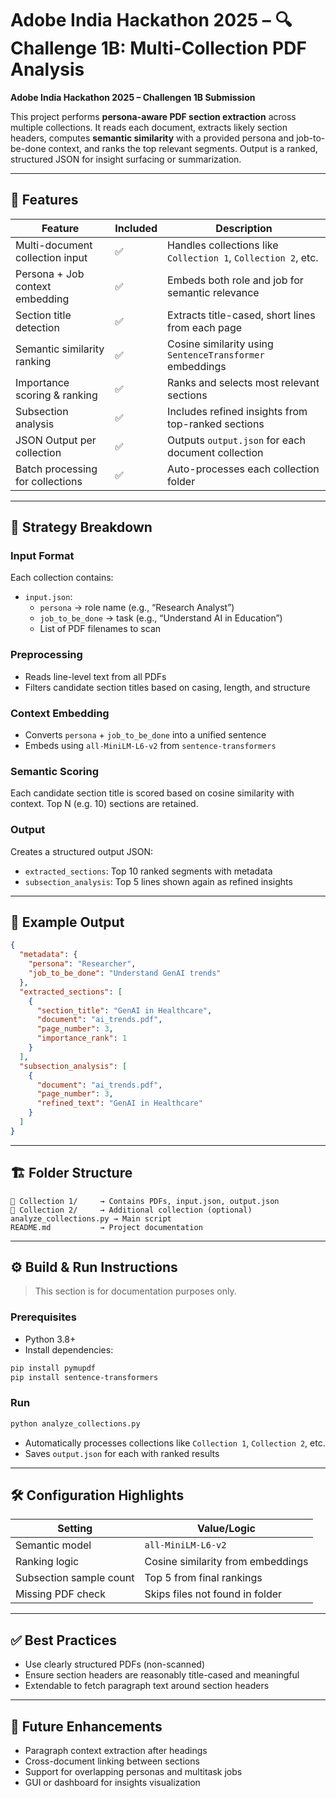 # Adobe India Hackathon 2025 – 🔍 Challenge 1B: Multi-Collection PDF Analysis
**Adobe India Hackathon 2025 – Challengen 1B Submission**

This project performs **persona-aware PDF section extraction** across multiple collections. It reads each document, extracts likely section headers, computes **semantic similarity** with a provided persona and job-to-be-done context, and ranks the top relevant segments. Output is a ranked, structured JSON for insight surfacing or summarization.

---

## 🚀 Features

| Feature                          | Included | Description                                                                 |
|----------------------------------|----------|-----------------------------------------------------------------------------|
| Multi-document collection input  | ✅       | Handles collections like `Collection 1`, `Collection 2`, etc.               |
| Persona + Job context embedding  | ✅       | Embeds both role and job for semantic relevance                            |
| Section title detection          | ✅       | Extracts title-cased, short lines from each page                           |
| Semantic similarity ranking      | ✅       | Cosine similarity using `SentenceTransformer` embeddings                    |
| Importance scoring & ranking     | ✅       | Ranks and selects most relevant sections                                   |
| Subsection analysis              | ✅       | Includes refined insights from top-ranked sections                         |
| JSON Output per collection       | ✅       | Outputs `output.json` for each document collection                         |
| Batch processing for collections | ✅       | Auto-processes each collection folder                                      |

---

## 🧠 Strategy Breakdown

### Input Format

Each collection contains:
- `input.json`:
  - `persona` → role name (e.g., “Research Analyst”)
  - `job_to_be_done` → task (e.g., “Understand AI in Education”)
  - List of PDF filenames to scan

### Preprocessing

- Reads line-level text from all PDFs
- Filters candidate section titles based on casing, length, and structure

### Context Embedding

- Converts `persona` + `job_to_be_done` into a unified sentence
- Embeds using `all-MiniLM-L6-v2` from `sentence-transformers`

### Semantic Scoring

Each candidate section title is scored based on cosine similarity with context.
Top N (e.g. 10) sections are retained.

### Output

Creates a structured output JSON:
- `extracted_sections`: Top 10 ranked segments with metadata
- `subsection_analysis`: Top 5 lines shown again as refined insights

---

## 🧪 Example Output

```json
{
  "metadata": {
    "persona": "Researcher",
    "job_to_be_done": "Understand GenAI trends"
  },
  "extracted_sections": [
    {
      "section_title": "GenAI in Healthcare",
      "document": "ai_trends.pdf",
      "page_number": 3,
      "importance_rank": 1
    }
  ],
  "subsection_analysis": [
    {
      "document": "ai_trends.pdf",
      "page_number": 3,
      "refined_text": "GenAI in Healthcare"
    }
  ]
}
```

---

## 🏗️ Folder Structure

```
📁 Collection 1/     → Contains PDFs, input.json, output.json
📁 Collection 2/     → Additional collection (optional)
analyze_collections.py → Main script
README.md           → Project documentation
```

---

## ⚙️ Build & Run Instructions

> This section is for documentation purposes only.

### Prerequisites

- Python 3.8+
- Install dependencies:

```bash
pip install pymupdf
pip install sentence-transformers
```

### Run

```bash
python analyze_collections.py
```

- Automatically processes collections like `Collection 1`, `Collection 2`, etc.
- Saves `output.json` for each with ranked results

---

## 🛠️ Configuration Highlights

| Setting                  | Value/Logic                        |
|--------------------------|-------------------------------------|
| Semantic model           | `all-MiniLM-L6-v2`                 |
| Ranking logic            | Cosine similarity from embeddings  |
| Subsection sample count  | Top 5 from final rankings           |
| Missing PDF check        | Skips files not found in folder     |

---

## ✅ Best Practices

- Use clearly structured PDFs (non-scanned)
- Ensure section headers are reasonably title-cased and meaningful
- Extendable to fetch paragraph text around section headers

---

## 🔧 Future Enhancements

- Paragraph context extraction after headings
- Cross-document linking between sections
- Support for overlapping personas and multitask jobs
- GUI or dashboard for insights visualization
